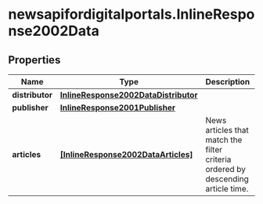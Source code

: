 # newsapifordigitalportals.InlineResponse2002Data

## Properties

Name | Type | Description | Notes
------------ | ------------- | ------------- | -------------
**distributor** | [**InlineResponse2002DataDistributor**](InlineResponse2002DataDistributor.md) |  | [optional] 
**publisher** | [**InlineResponse2001Publisher**](InlineResponse2001Publisher.md) |  | [optional] 
**articles** | [**[InlineResponse2002DataArticles]**](InlineResponse2002DataArticles.md) | News articles that match the filter criteria ordered by descending article time. | [optional] 


